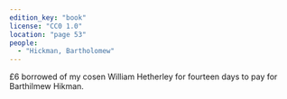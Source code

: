 ```yaml
---
edition_key: "book"
license: "CC0 1.0"
location: "page 53"
people:
  - "Hickman, Bartholomew"
---
```

£6 borrowed of my cosen William
Hetherley for fourteen days to pay for Barthilmew Hikman.
